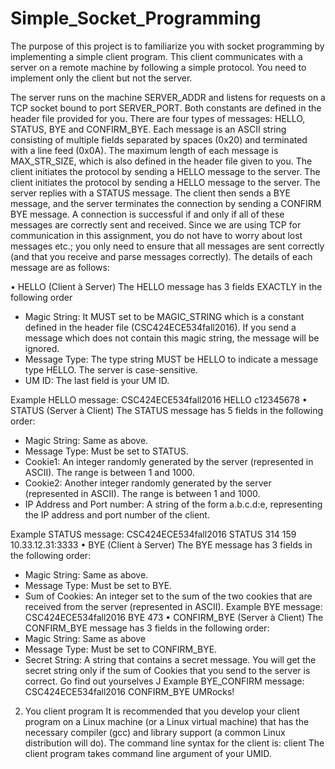 # Simple_Socket_Programming

The purpose of this project is to familiarize you with socket programming by implementing a
simple client program. This client communicates with a server on a remote machine by following
a simple protocol. You need to implement only the client but not the server.

The server runs on the machine SERVER_ADDR and listens for requests on a TCP socket bound to
port SERVER_PORT. Both constants are defined in the header file provided for you. There are
four types of messages: HELLO, STATUS, BYE and CONFIRM_BYE. Each message is an ASCII
string consisting of multiple fields separated by spaces (0x20) and terminated with a line feed
(0x0A). The maximum length of each message is MAX_STR_SIZE, which is also defined in the
header file given to you.
The client initiates the protocol by sending a HELLO message to the server. The client initiates the
protocol by sending a HELLO message to the server. The server replies with a STATUS message.
The client then sends a BYE message, and the server terminates the connection by sending a
CONFIRM BYE message. A connection is successful if and only if all of these messages are
correctly sent and received. Since we are using TCP for communication in this assignment, you
do not have to worry about lost messages etc.; you only need to ensure that all messages are sent
correctly (and that you receive and parse messages correctly).
The details of each message are as follows:

• HELLO (Client à Server)
The HELLO message has 3 fields EXACTLY in the following order
- Magic String: It MUST set to be MAGIC_STRING which is a constant defined in the
header file (CSC424ECE534fall2016). If you send a message which does not contain
this magic string, the message will be ignored.
- Message Type: The type string MUST be HELLO to indicate a message type HELLO.
The server is case-sensitive.
- UM ID: The last field is your UM ID.

Example HELLO message: CSC424ECE534fall2016 HELLO c12345678
• STATUS (Server à Client)
The STATUS message has 5 fields in the following order:
- Magic String: Same as above.
- Message Type: Must be set to STATUS.
- Cookie1: An integer randomly generated by the server (represented in ASCII). The
range is between 1 and 1000.
- Cookie2: Another integer randomly generated by the server (represented in ASCII).
The range is between 1 and 1000.
- IP Address and Port number: A string of the form a.b.c.d:e, representing the IP
address and port number of the client.

Example STATUS message: CSC424ECE534fall2016 STATUS 314 159 10.33.12.31:3333
• BYE (Client à Server)
The BYE message has 3 fields in the following order:
- Magic String: Same as above.
- Message Type: Must be set to BYE.
- Sum of Cookies: An integer set to the sum of the two cookies that are received from
the server (represented in ASCII).
Example BYE message: CSC424ECE534fall2016 BYE 473
• CONFIRM_BYE (Server à Client)
The CONFIRM_BYE message has 3 fields in the following order:
- Magic String: Same as above
- Message Type: Must be set to CONFIRM_BYE.
- Secret String: A string that contains a secret message. You will get the secret string
only if the sum of Cookies that you send to the server is correct. Go find out
yourselves J
Example BYE_CONFIRM message: CSC424ECE534fall2016 CONFIRM_BYE UMRocks!

2. You client program
It is recommended that you develop your client program on a Linux machine (or a Linux virtual
machine) that has the necessary compiler (gcc) and library support (a common Linux distribution
will do).
The command line syntax for the client is:
client <umid>
The client program takes command line argument of your UMID.

